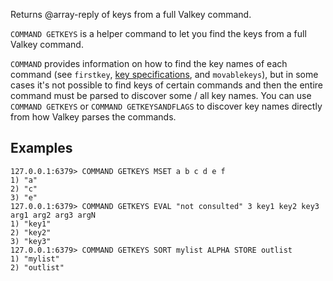 Returns @array-reply of keys from a full Valkey command.

`COMMAND GETKEYS` is a helper command to let you find the keys
from a full Valkey command.

`COMMAND` provides information on how to find the key names of each command (see `firstkey`, [key specifications](../topics/key-specs.md#logical-operation-flags), and `movablekeys`),
but in some cases it's not possible to find keys of certain commands and then the entire command must be parsed to discover some / all key names.
You can use `COMMAND GETKEYS` or `COMMAND GETKEYSANDFLAGS` to discover key names directly from how Valkey parses the commands.

## Examples

```valkey-cli
127.0.0.1:6379> COMMAND GETKEYS MSET a b c d e f
1) "a"
2) "c"
3) "e"
127.0.0.1:6379> COMMAND GETKEYS EVAL "not consulted" 3 key1 key2 key3 arg1 arg2 arg3 argN
1) "key1"
2) "key2"
3) "key3"
127.0.0.1:6379> COMMAND GETKEYS SORT mylist ALPHA STORE outlist
1) "mylist"
2) "outlist"
```
